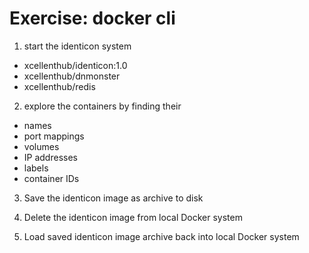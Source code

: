 Exercise: docker cli
====================

1) start the identicon system

- xcellenthub/identicon:1.0
- xcellenthub/dnmonster
- xcellenthub/redis

2) explore the containers by finding their

- names
- port mappings
- volumes
- IP addresses
- labels
- container IDs

3) Save the identicon image as archive to disk

4) Delete the identicon image from local Docker system

5) Load saved identicon image archive back into local Docker system
